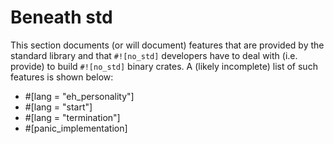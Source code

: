 # Beneath std

This section documents (or will document) features that are provided by the standard library and
that `#![no_std]` developers have to deal with (i.e. provide) to build `#![no_std]` binary crates. A
(likely incomplete) list of such features is shown below:

- #[lang = "eh_personality"]
- #[lang = "start"]
- #[lang = "termination"]
- #[panic_implementation]
